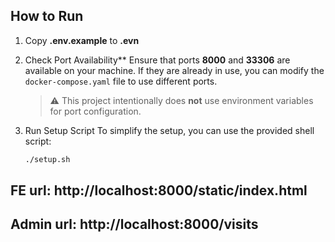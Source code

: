 ## How to Run

1. Copy **.env.example** to **.evn**
2. Check Port Availability**
   Ensure that ports **8000** and **33306** are available on your machine.
   If they are already in use, you can modify the `docker-compose.yaml` file to use different ports.

   > ⚠️ This project intentionally does **not** use environment variables for port configuration.

3. Run Setup Script
   To simplify the setup, you can use the provided shell script:

   ```bash
   ./setup.sh
   ```

## FE url: http://localhost:8000/static/index.html
## Admin url: http://localhost:8000/visits
